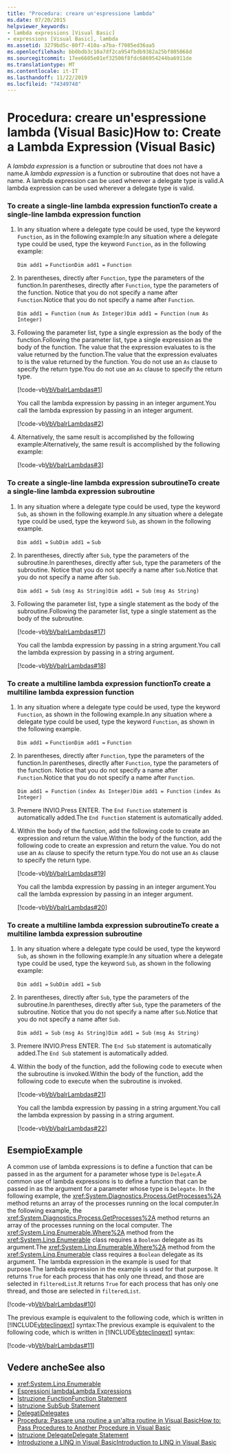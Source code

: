 ```yaml
---
title: "Procedura: creare un'espressione lambda"
ms.date: 07/20/2015
helpviewer_keywords:
- lambda expressions [Visual Basic]
- expressions [Visual Basic], lambda
ms.assetid: 3279bd5c-80f7-410a-a7ba-f7085ed36aa5
ms.openlocfilehash: bb0bdb3c10a7df2ca954fbdb9382a25bf805068d
ms.sourcegitcommit: 17ee6605e01ef32506f8fdc686954244ba6911de
ms.translationtype: MT
ms.contentlocale: it-IT
ms.lasthandoff: 11/22/2019
ms.locfileid: "74349748"
---
```

# <a name="how-to-create-a-lambda-expression-visual-basic"></a><span data-ttu-id="2bda3-102">Procedura: creare un'espressione lambda (Visual Basic)</span><span class="sxs-lookup"><span data-stu-id="2bda3-102">How to: Create a Lambda Expression (Visual Basic)</span></span>
<span data-ttu-id="2bda3-103">A *lambda expression* is a function or subroutine that does not have a name.</span><span class="sxs-lookup"><span data-stu-id="2bda3-103">A *lambda expression* is a function or subroutine that does not have a name.</span></span> <span data-ttu-id="2bda3-104">A lambda expression can be used wherever a delegate type is valid.</span><span class="sxs-lookup"><span data-stu-id="2bda3-104">A lambda expression can be used wherever a delegate type is valid.</span></span>  
  
### <a name="to-create-a-single-line-lambda-expression-function"></a><span data-ttu-id="2bda3-105">To create a single-line lambda expression function</span><span class="sxs-lookup"><span data-stu-id="2bda3-105">To create a single-line lambda expression function</span></span>  
  
1. <span data-ttu-id="2bda3-106">In any situation where a delegate type could be used, type the keyword `Function`, as in the following example:</span><span class="sxs-lookup"><span data-stu-id="2bda3-106">In any situation where a delegate type could be used, type the keyword `Function`, as in the following example:</span></span>  
  
     <span data-ttu-id="2bda3-107">`Dim add1 =`   `Function`</span><span class="sxs-lookup"><span data-stu-id="2bda3-107">`Dim add1 =`   `Function`</span></span>  
  
2. <span data-ttu-id="2bda3-108">In parentheses, directly after `Function`, type the parameters of the function.</span><span class="sxs-lookup"><span data-stu-id="2bda3-108">In parentheses, directly after `Function`, type the parameters of the function.</span></span> <span data-ttu-id="2bda3-109">Notice that you do not specify a name after `Function`.</span><span class="sxs-lookup"><span data-stu-id="2bda3-109">Notice that you do not specify a name after `Function`.</span></span>  
  
     <span data-ttu-id="2bda3-110">`Dim add1 = Function`   `(num As Integer)`</span><span class="sxs-lookup"><span data-stu-id="2bda3-110">`Dim add1 = Function`   `(num As Integer)`</span></span>  
  
3. <span data-ttu-id="2bda3-111">Following the parameter list, type a single expression as the body of the function.</span><span class="sxs-lookup"><span data-stu-id="2bda3-111">Following the parameter list, type a single expression as the body of the function.</span></span> <span data-ttu-id="2bda3-112">The value that the expression evaluates to is the value returned by the function.</span><span class="sxs-lookup"><span data-stu-id="2bda3-112">The value that the expression evaluates to is the value returned by the function.</span></span> <span data-ttu-id="2bda3-113">You do not use an `As` clause to specify the return type.</span><span class="sxs-lookup"><span data-stu-id="2bda3-113">You do not use an `As` clause to specify the return type.</span></span>  
  
     [!code-vb[VbVbalrLambdas#1](~/samples/snippets/visualbasic/VS_Snippets_VBCSharp/VbVbalrLambdas/VB/Class1.vb#1)]  
  
     <span data-ttu-id="2bda3-114">You call the lambda expression by passing in an integer argument.</span><span class="sxs-lookup"><span data-stu-id="2bda3-114">You call the lambda expression by passing in an integer argument.</span></span>  
  
     [!code-vb[VbVbalrLambdas#2](~/samples/snippets/visualbasic/VS_Snippets_VBCSharp/VbVbalrLambdas/VB/Class1.vb#2)]  
  
4. <span data-ttu-id="2bda3-115">Alternatively, the same result is accomplished by the following example:</span><span class="sxs-lookup"><span data-stu-id="2bda3-115">Alternatively, the same result is accomplished by the following example:</span></span>  
  
     [!code-vb[VbVbalrLambdas#3](~/samples/snippets/visualbasic/VS_Snippets_VBCSharp/VbVbalrLambdas/VB/Class1.vb#3)]  
  
### <a name="to-create-a-single-line-lambda-expression-subroutine"></a><span data-ttu-id="2bda3-116">To create a single-line lambda expression subroutine</span><span class="sxs-lookup"><span data-stu-id="2bda3-116">To create a single-line lambda expression subroutine</span></span>  
  
1. <span data-ttu-id="2bda3-117">In any situation where a delegate type could be used, type the keyword `Sub`, as shown in the following example.</span><span class="sxs-lookup"><span data-stu-id="2bda3-117">In any situation where a delegate type could be used, type the keyword `Sub`, as shown in the following example.</span></span>  
  
     <span data-ttu-id="2bda3-118">`Dim add1 =`   `Sub`</span><span class="sxs-lookup"><span data-stu-id="2bda3-118">`Dim add1 =`   `Sub`</span></span>  
  
2. <span data-ttu-id="2bda3-119">In parentheses, directly after `Sub`, type the parameters of the subroutine.</span><span class="sxs-lookup"><span data-stu-id="2bda3-119">In parentheses, directly after `Sub`, type the parameters of the subroutine.</span></span> <span data-ttu-id="2bda3-120">Notice that you do not specify a name after `Sub`.</span><span class="sxs-lookup"><span data-stu-id="2bda3-120">Notice that you do not specify a name after `Sub`.</span></span>  
  
     <span data-ttu-id="2bda3-121">`Dim add1 = Sub`   `(msg As String)`</span><span class="sxs-lookup"><span data-stu-id="2bda3-121">`Dim add1 = Sub`   `(msg As String)`</span></span>  
  
3. <span data-ttu-id="2bda3-122">Following the parameter list, type a single statement as the body of the subroutine.</span><span class="sxs-lookup"><span data-stu-id="2bda3-122">Following the parameter list, type a single statement as the body of the subroutine.</span></span>  
  
     [!code-vb[VbVbalrLambdas#17](~/samples/snippets/visualbasic/VS_Snippets_VBCSharp/VbVbalrLambdas/VB/Class1.vb#17)]  
  
     <span data-ttu-id="2bda3-123">You call the lambda expression by passing in a string argument.</span><span class="sxs-lookup"><span data-stu-id="2bda3-123">You call the lambda expression by passing in a string argument.</span></span>  
  
     [!code-vb[VbVbalrLambdas#18](~/samples/snippets/visualbasic/VS_Snippets_VBCSharp/VbVbalrLambdas/VB/Class1.vb#18)]  
  
### <a name="to-create-a-multiline-lambda-expression-function"></a><span data-ttu-id="2bda3-124">To create a multiline lambda expression function</span><span class="sxs-lookup"><span data-stu-id="2bda3-124">To create a multiline lambda expression function</span></span>  
  
1. <span data-ttu-id="2bda3-125">In any situation where a delegate type could be used, type the keyword `Function`, as shown in the following example.</span><span class="sxs-lookup"><span data-stu-id="2bda3-125">In any situation where a delegate type could be used, type the keyword `Function`, as shown in the following example.</span></span>  
  
     <span data-ttu-id="2bda3-126">`Dim add1 =`   `Function`</span><span class="sxs-lookup"><span data-stu-id="2bda3-126">`Dim add1 =`   `Function`</span></span>  
  
2. <span data-ttu-id="2bda3-127">In parentheses, directly after `Function`, type the parameters of the function.</span><span class="sxs-lookup"><span data-stu-id="2bda3-127">In parentheses, directly after `Function`, type the parameters of the function.</span></span> <span data-ttu-id="2bda3-128">Notice that you do not specify a name after `Function`.</span><span class="sxs-lookup"><span data-stu-id="2bda3-128">Notice that you do not specify a name after `Function`.</span></span>  
  
     <span data-ttu-id="2bda3-129">`Dim add1 = Function`   `(index As Integer)`</span><span class="sxs-lookup"><span data-stu-id="2bda3-129">`Dim add1 = Function`   `(index As Integer)`</span></span>  
  
3. <span data-ttu-id="2bda3-130">Premere INVIO.</span><span class="sxs-lookup"><span data-stu-id="2bda3-130">Press ENTER.</span></span> <span data-ttu-id="2bda3-131">The `End Function` statement is automatically added.</span><span class="sxs-lookup"><span data-stu-id="2bda3-131">The `End Function` statement is automatically added.</span></span>  
  
4. <span data-ttu-id="2bda3-132">Within the body of the function, add the following code to create an expression and return the value.</span><span class="sxs-lookup"><span data-stu-id="2bda3-132">Within the body of the function, add the following code to create an expression and return the value.</span></span> <span data-ttu-id="2bda3-133">You do not use an `As` clause to specify the return type.</span><span class="sxs-lookup"><span data-stu-id="2bda3-133">You do not use an `As` clause to specify the return type.</span></span>  
  
     [!code-vb[VbVbalrLambdas#19](~/samples/snippets/visualbasic/VS_Snippets_VBCSharp/VbVbalrLambdas/VB/Class1.vb#19)]  
  
     <span data-ttu-id="2bda3-134">You call the lambda expression by passing in an integer argument.</span><span class="sxs-lookup"><span data-stu-id="2bda3-134">You call the lambda expression by passing in an integer argument.</span></span>  
  
     [!code-vb[VbVbalrLambdas#20](~/samples/snippets/visualbasic/VS_Snippets_VBCSharp/VbVbalrLambdas/VB/Class1.vb#20)]  
  
### <a name="to-create-a-multiline-lambda-expression-subroutine"></a><span data-ttu-id="2bda3-135">To create a multiline lambda expression subroutine</span><span class="sxs-lookup"><span data-stu-id="2bda3-135">To create a multiline lambda expression subroutine</span></span>  
  
1. <span data-ttu-id="2bda3-136">In any situation where a delegate type could be used, type the keyword `Sub`, as shown in the following example:</span><span class="sxs-lookup"><span data-stu-id="2bda3-136">In any situation where a delegate type could be used, type the keyword `Sub`, as shown in the following example:</span></span>  
  
     <span data-ttu-id="2bda3-137">`Dim add1 =`   `Sub`</span><span class="sxs-lookup"><span data-stu-id="2bda3-137">`Dim add1 =`   `Sub`</span></span>  
  
2. <span data-ttu-id="2bda3-138">In parentheses, directly after `Sub`, type the parameters of the subroutine.</span><span class="sxs-lookup"><span data-stu-id="2bda3-138">In parentheses, directly after `Sub`, type the parameters of the subroutine.</span></span> <span data-ttu-id="2bda3-139">Notice that you do not specify a name after `Sub`.</span><span class="sxs-lookup"><span data-stu-id="2bda3-139">Notice that you do not specify a name after `Sub`.</span></span>  
  
     <span data-ttu-id="2bda3-140">`Dim add1 = Sub`  `(msg As String)`</span><span class="sxs-lookup"><span data-stu-id="2bda3-140">`Dim add1 = Sub`  `(msg As String)`</span></span>  
  
3. <span data-ttu-id="2bda3-141">Premere INVIO.</span><span class="sxs-lookup"><span data-stu-id="2bda3-141">Press ENTER.</span></span> <span data-ttu-id="2bda3-142">The `End Sub` statement is automatically added.</span><span class="sxs-lookup"><span data-stu-id="2bda3-142">The `End Sub` statement is automatically added.</span></span>  
  
4. <span data-ttu-id="2bda3-143">Within the body of the function, add the following code to execute when the subroutine is invoked.</span><span class="sxs-lookup"><span data-stu-id="2bda3-143">Within the body of the function, add the following code to execute when the subroutine is invoked.</span></span>  
  
     [!code-vb[VbVbalrLambdas#21](~/samples/snippets/visualbasic/VS_Snippets_VBCSharp/VbVbalrLambdas/VB/Class1.vb#21)]  
  
     <span data-ttu-id="2bda3-144">You call the lambda expression by passing in a string argument.</span><span class="sxs-lookup"><span data-stu-id="2bda3-144">You call the lambda expression by passing in a string argument.</span></span>  
  
     [!code-vb[VbVbalrLambdas#22](~/samples/snippets/visualbasic/VS_Snippets_VBCSharp/VbVbalrLambdas/VB/Class1.vb#22)]  
  
## <a name="example"></a><span data-ttu-id="2bda3-145">Esempio</span><span class="sxs-lookup"><span data-stu-id="2bda3-145">Example</span></span>  
 <span data-ttu-id="2bda3-146">A common use of lambda expressions is to define a function that can be passed in as the argument for a parameter whose type is `Delegate`.</span><span class="sxs-lookup"><span data-stu-id="2bda3-146">A common use of lambda expressions is to define a function that can be passed in as the argument for a parameter whose type is `Delegate`.</span></span> <span data-ttu-id="2bda3-147">In the following example, the <xref:System.Diagnostics.Process.GetProcesses%2A> method returns an array of the processes running on the local computer.</span><span class="sxs-lookup"><span data-stu-id="2bda3-147">In the following example, the <xref:System.Diagnostics.Process.GetProcesses%2A> method returns an array of the processes running on the local computer.</span></span> <span data-ttu-id="2bda3-148">The <xref:System.Linq.Enumerable.Where%2A> method from the <xref:System.Linq.Enumerable> class requires a `Boolean` delegate as its argument.</span><span class="sxs-lookup"><span data-stu-id="2bda3-148">The <xref:System.Linq.Enumerable.Where%2A> method from the <xref:System.Linq.Enumerable> class requires a `Boolean` delegate as its argument.</span></span> <span data-ttu-id="2bda3-149">The lambda expression in the example is used for that purpose.</span><span class="sxs-lookup"><span data-stu-id="2bda3-149">The lambda expression in the example is used for that purpose.</span></span> <span data-ttu-id="2bda3-150">It returns `True` for each process that has only one thread, and those are selected in `filteredList`.</span><span class="sxs-lookup"><span data-stu-id="2bda3-150">It returns `True` for each process that has only one thread, and those are selected in `filteredList`.</span></span>  
  
 [!code-vb[VbVbalrLambdas#10](~/samples/snippets/visualbasic/VS_Snippets_VBCSharp/VbVbalrLambdas/VB/Class4.vb#10)]  
  
 <span data-ttu-id="2bda3-151">The previous example is equivalent to the following code, which is written in [!INCLUDE[vbteclinqext](~/includes/vbteclinqext-md.md)] syntax:</span><span class="sxs-lookup"><span data-stu-id="2bda3-151">The previous example is equivalent to the following code, which is written in [!INCLUDE[vbteclinqext](~/includes/vbteclinqext-md.md)] syntax:</span></span>  
  
 [!code-vb[VbVbalrLambdas#11](~/samples/snippets/visualbasic/VS_Snippets_VBCSharp/VbVbalrLambdas/VB/Class5.vb#11)]  
  
## <a name="see-also"></a><span data-ttu-id="2bda3-152">Vedere anche</span><span class="sxs-lookup"><span data-stu-id="2bda3-152">See also</span></span>

- <xref:System.Linq.Enumerable>
- [<span data-ttu-id="2bda3-153">Espressioni lambda</span><span class="sxs-lookup"><span data-stu-id="2bda3-153">Lambda Expressions</span></span>](./lambda-expressions.md)
- [<span data-ttu-id="2bda3-154">Istruzione Function</span><span class="sxs-lookup"><span data-stu-id="2bda3-154">Function Statement</span></span>](../../../../visual-basic/language-reference/statements/function-statement.md)
- [<span data-ttu-id="2bda3-155">Istruzione Sub</span><span class="sxs-lookup"><span data-stu-id="2bda3-155">Sub Statement</span></span>](../../../../visual-basic/language-reference/statements/sub-statement.md)
- [<span data-ttu-id="2bda3-156">Delegati</span><span class="sxs-lookup"><span data-stu-id="2bda3-156">Delegates</span></span>](../../../../visual-basic/programming-guide/language-features/delegates/index.md)
- [<span data-ttu-id="2bda3-157">Procedura: Passare una routine a un'altra routine in Visual Basic</span><span class="sxs-lookup"><span data-stu-id="2bda3-157">How to: Pass Procedures to Another Procedure in Visual Basic</span></span>](../../../../visual-basic/programming-guide/language-features/delegates/how-to-pass-procedures-to-another-procedure.md)
- [<span data-ttu-id="2bda3-158">Istruzione Delegate</span><span class="sxs-lookup"><span data-stu-id="2bda3-158">Delegate Statement</span></span>](../../../../visual-basic/language-reference/statements/delegate-statement.md)
- [<span data-ttu-id="2bda3-159">Introduzione a LINQ in Visual Basic</span><span class="sxs-lookup"><span data-stu-id="2bda3-159">Introduction to LINQ in Visual Basic</span></span>](../../../../visual-basic/programming-guide/language-features/linq/introduction-to-linq.md)

